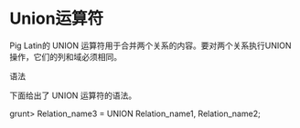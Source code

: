 # Union运算符

Pig Latin的 UNION 运算符用于合并两个关系的内容。要对两个关系执行UNION操作，它们的列和域必须相同。

语法



下面给出了 UNION 运算符的语法。

grunt&gt; Relation\_name3 = UNION Relation\_name1, Relation\_name2;





